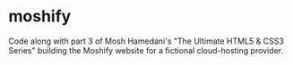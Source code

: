 # moshify
Code along with part 3 of Mosh Hamedani's "The Ultimate HTML5 &amp; CSS3 Series" building the Moshify website for a fictional cloud-hosting provider.
